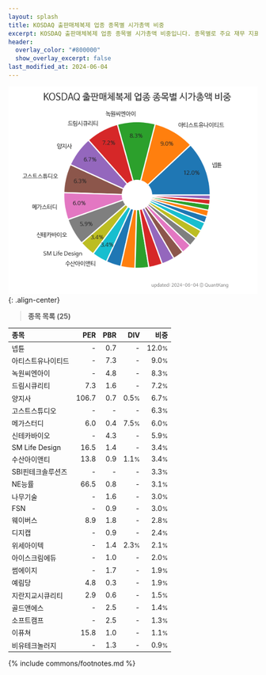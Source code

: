 ```yaml
---
layout: splash
title: KOSDAQ 출판매체복제 업종 종목별 시가총액 비중
excerpt: KOSDAQ 출판매체복제 업종 종목별 시가총액 비중입니다. 종목별로 주요 재무 지표를 함께 표시합니다.
header:
  overlay_color: "#800000"
  show_overlay_excerpt: false
last_modified_at: 2024-06-04
---
```



![KOSDAQ 출판매체복제 업종 종목별 시가총액 비중](/stats/sector/images/kosdaq_업종_출판매체복제_종목.png){: .align-center}


> **종목 목록 (25)**<a id="list"></a>

| **종목** | **PER** | **PBR** | **DIV** | **비중** |
| :------- | ------: | ------: | ------: | -------: |
| 넵튠 | - | 0.7 | - | 12.0<small>%</small> |
| 아티스트유나이티드 | - | 7.3 | - | 9.0<small>%</small> |
| 녹원씨엔아이 | - | 4.8 | - | 8.3<small>%</small> |
| 드림시큐리티 | 7.3 | 1.6 | - | 7.2<small>%</small> |
| 양지사 | 106.7 | 0.7 | 0.5<small>%</small> | 6.7<small>%</small> |
| 고스트스튜디오 | - | - | - | 6.3<small>%</small> |
| 메가스터디 | 6.0 | 0.4 | 7.5<small>%</small> | 6.0<small>%</small> |
| 신테카바이오 | - | 4.3 | - | 5.9<small>%</small> |
| SM Life Design | 16.5 | 1.4 | - | 3.4<small>%</small> |
| 수산아이앤티 | 13.8 | 0.9 | 1.1<small>%</small> | 3.4<small>%</small> |
| SBI핀테크솔루션즈 | - | - | - | 3.3<small>%</small> |
| NE능률 | 66.5 | 0.8 | - | 3.1<small>%</small> |
| 나무기술 | - | 1.6 | - | 3.0<small>%</small> |
| FSN | - | 0.9 | - | 3.0<small>%</small> |
| 웨이버스 | 8.9 | 1.8 | - | 2.8<small>%</small> |
| 디지캡 | - | 0.9 | - | 2.4<small>%</small> |
| 위세아이텍 | - | 1.4 | 2.3<small>%</small> | 2.1<small>%</small> |
| 아이스크림에듀 | - | 1.0 | - | 2.0<small>%</small> |
| 썸에이지 | - | 1.7 | - | 1.9<small>%</small> |
| 예림당 | 4.8 | 0.3 | - | 1.9<small>%</small> |
| 지란지교시큐리티 | 2.9 | 0.6 | - | 1.5<small>%</small> |
| 골드앤에스 | - | 2.5 | - | 1.4<small>%</small> |
| 소프트캠프 | - | 2.5 | - | 1.3<small>%</small> |
| 이퓨쳐 | 15.8 | 1.0 | - | 1.1<small>%</small> |
| 비유테크놀러지 | - | 1.3 | - | 0.9<small>%</small> |

{% include commons/footnotes.md %}